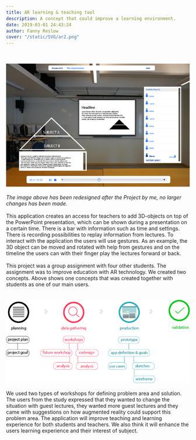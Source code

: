 ```yaml
---
title: AR learning & teaching tool 
description: A concept that could improve a learning environment.
date: 2019-03-01 24:43:24
author: Fanny Reslow
cover: "/static/SVG/ar2.png"
---
```

 <br><br>
![image of AR concept](/static/png/ArConcept.png "image of AR Concept")
 <br><br>
*The image above has been redesigned after the Project by me, no larger changes has been made.*
 <br><br>
This application creates an access for teachers to add 3D-objects on top of the PowerPoint presentation, which can be shown during a presentation on a certain time. There is a bar with information such as time and settings. There is recording possibilities to replay information from lectures. To interact with the application the users will use gestures. As an example, the 3D object can be moved and rotated with help from gestures and on the timeline the users can with their finger play the lectures forward or back.
 <br><br>
This project was a group assignment with four other students. The assignment was to improve education with AR technology. We created two concepts. Above shows one concepts that was created together with students as one of our main users.  
 <br><br>
![image of workprocess](/static/process/ProcessAr.png "image of workprocess")
 <br><br>
We used two types of workshops for defining problem area and solution. The users from the study expressed that they wanted to change the situation with guest lectures, they wanted more guest lectures and they came with suggestions on how augmented reality could support this problem area. The application will improve teaching and learning experience for both students and teachers. We also think it will enhance the users learning experience and their interest of subject.
 <br><br>





